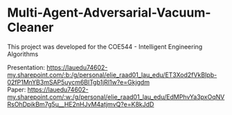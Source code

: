 # Multi-Agent-Adversarial-Vacuum-Cleaner
This project was developed for the COE544 - Intelligent Engineering Algorithms

Presentation: https://lauedu74602-my.sharepoint.com/:b:/g/personal/elie_raad01_lau_edu/ET3Xod2fVkBIpb-02fP1MnYB3mSAP5uycm6BlTgb1jRl1w?e=Gkjgdm
<br>
Paper: https://lauedu74602-my.sharepoint.com/:w:/g/personal/elie_raad01_lau_edu/EdMPhvYa3pxOqNVRsOhDpikBm7g5u__HE2nHJvM4atjmvQ?e=K8kJdD

